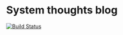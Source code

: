 # System thoughts blog
[![Build Status](https://travis-ci.com/system-thoughts/system-thoughts.github.io.svg?branch=master)](https://travis-ci.com/system-thoughts/system-thoughts.github.io)
